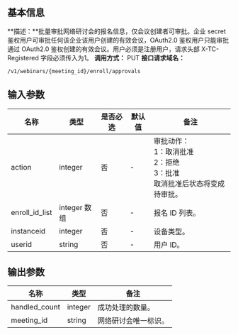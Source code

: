 ## **基本信息**
**描述：**批量审批网络研讨会的报名信息，仅会议创建者可审批。企业 secret 鉴权用户可审批任何该企业该用户创建的有效会议，OAuth2.0 鉴权用户只能审批通过 OAuth2.0 鉴权创建的有效会议。用户必须是注册用户，请求头部 X-TC-Registered 字段必须传入为1。
**调用方式：** PUT
**接口请求域名：** 
```plaintext
/v1/webinars/{meeting_id}/enroll/approvals
```




## **输入参数**

| **名称**       | **类型**   | **是否必选** | **默认值** | **备注**                                                     | 
| -------------- | ---------- | ------------ | ---------- | ------------------------------------------------------------ | 
| action         | integer    |否       |    -        | 审批动作：<br>1：取消批准<br>2：拒绝<br>3：批准<br>取消批准后状态将变成待审批。 |        
| enroll_id_list | integer 数组 | 否     |   -         | 报名 ID 列表。                                                   |
| instanceid     | integer    | 否     |    -        | 设备类型。                                                     |  
| userid         | string     | 否    |      -      | 用户 ID。                                                      |   





## **输出参数**

| **名称**      | **类型** | **备注**           | 
| ------------- | -------- | ------------------ | 
| handled_count | integer  | 成功处理的数量。     |   
| meeting_id    | string   |  网络研讨会唯一标识。 |    
